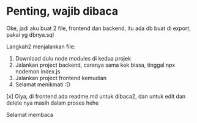 # Penting, wajib dibaca

Oke, jadi aku buat 2 file, frontend dan backend, itu ada db buat di export, pakai yg dbnya.sql

Langkah2 menjalankan file: 
1. Download dulu node modules di kedua projek
2. Jalankan project backend, caranya sama kek biasa, tinggal npx nodemon index.js
3. Jalankan project frontend kemudian
4. Selamat menikmati :D

[x] Oiya, di frontend ada readme.md untuk dibaca2, dan untuk edit dan delete nya masih dalam proses hehe

Selamat membaca
